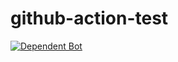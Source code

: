 # github-action-test

[![Dependent Bot](https://github.com/codeeshop-oc/github-action-test/actions/workflows/test.yml/badge.svg)](https://github.com/codeeshop-oc/github-action-test/actions/workflows/test.yml)
